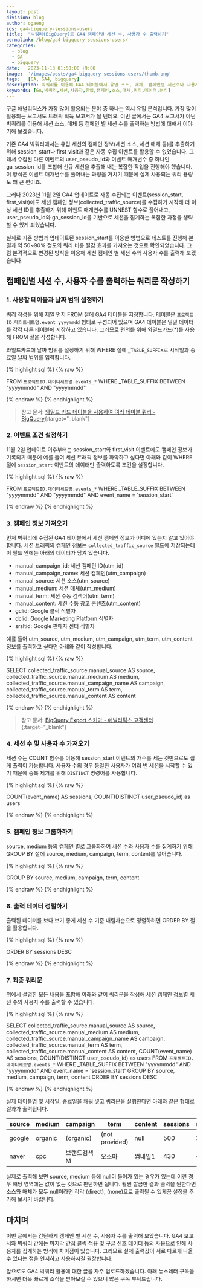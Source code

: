 ```yaml
---
layout: post
division: blog
author: ogaeng
ids: ga4-bigquery-sessions-users
title:  "빅쿼리(BigQuery)로 GA4 캠페인별 세션 수, 사용자 수 출력하기"
permalink: /blog/ga4-bigquery-sessions-users/
categories:
  - blog
  - GA
  - bigquery
date:   2023-11-13 01:50:00 +9:00
image:  '/images/posts/ga4-bigquery-sessions-users/thumb.png'
tags:   [GA, GA4, bigquery]
description: 빅쿼리를 이용해 GA4 테이블에서 유입 소스, 매체, 캠페인별 세션수와 사용자수를 출력해봅니다.
keywords: [GA,빅쿼리,세션,사용자,유입,캠페인,소스,매체,쿼리,데이터,분석]
---
```


구글 애널리틱스가 가장 많이 활용되는 분야 중 하나는 역시 유입 분석입니다. 가장 많이 활용되는 보고서도 트래픽 획득 보고서가 될 텐데요. 이번 글에서는 GA4 보고서가 아닌 빅쿼리를 이용해 세션 소스, 매체 등 캠페인 별 세션 수를 출력하는 방법에 대해서 이야기해 보겠습니다.

기존 GA4 빅쿼리에서는 유입 세션의 캠페인 정보(세션 소스, 세션 매체 등)를 추출하기 위해 session_start나 first_visit과 같은 자동 수집 이벤트를 활용할 수 없었습니다. 그래서 수집된 다른 이벤트의 user_pseudo_id와 이벤트 매개변수 중 하나인 ga_session_id를 조합해 신규 세션을 추출해 내는 복잡한 작업을 진행해야 했습니다. 이 방식은 이벤트 매개변수를 풀어내는 과정을 거치기 때문에 실제 사용되는 쿼리 용량도 꽤 큰 편이죠.

그러나 2023년 11월 2일 GA4 업데이트로 자동 수집되는 이벤트(session_start, first_visit)에도 세션 캠페인 정보(collected_traffic_source)를 수집하기 시작해 더 이상 세션 ID를 추출하기 위해 이벤트 매개변수를 UNNEST 함수로 풀어내고, user_pseudo_id와 ga_session_id를 기반으로 세션을 집계하는 복잡한 과정을 생략할 수 있게 되었습니다.

실제로 기존 방법과 업데이트된 session_start를 이용한 방법으로 테스트를 진행해 본 결과 약 50~90% 정도의 쿼리 비용 절감 효과를 가져오는 것으로 확인되었습니다. 그럼 본격적으로 변경된 방식을 이용해 세션 캠페인 별 세션 수와 사용자 수를 출력해 보겠습니다.

## 캠페인별 세션 수, 사용자 수를 출력하는 쿼리문 작성하기

### 1. 사용할 테이블과 날짜 범위 설정하기

쿼리 작성을 위해 제일 먼저 FROM 절에 GA4 테이블을 지정합니다. 테이블은 `프로젝트ID.데이트세트명.event_yyyymmdd` 형태로 구성되어 있으며 GA4 테이블은 일일 데이터를 각각 다른 테이블에 저장하고 있습니다. 그러므로 편의를 위해 와일드카드(*)를 사용해 FROM 절을 작성합니다.

와일드카드에 날짜 범위를 설정하기 위해 WHERE 절에 `_TABLE_SUFFIX`로 시작일과 종료일 날짜 범위를 입력합니다.

{% highlight sql %}
{% raw %}

FROM
  `프로젝트ID.데이터세트명.events_*`
WHERE
	_TABLE_SUFFIX BETWEEN "yyyymmdd" AND "yyyymmdd"

{% endraw %}
{% endhighlight %}

> 참고 문서: [와일드 카드 테이블을 사용하여 여러 테이블 쿼리 - BigQuery](https://cloud.google.com/bigquery/docs/querying-wildcard-tables?hl=ko){:target="_blank"}

### 2. 이벤트 조건 설정하기

11월 2일 업데이트 이후부터는 session_start와 first_visit 이벤트에도 캠페인 정보가 기록되기 때문에 예를 들어 세션 트래픽 정보를 파악하고 싶다면 아래와 같이 WHERE 절에 `session_start` 이벤트의 데이터만 출력하도록 조건을 설정합니다.

{% highlight sql %}
{% raw %}

FROM
  `프로젝트ID.데이터세트명.events_*`
WHERE
	_TABLE_SUFFIX BETWEEN "yyyymmdd" AND "yyyymmdd"
	AND event_name = 'session_start'

{% endraw %}
{% endhighlight %}

### 3. 캠페인 정보 가져오기

먼저 빅쿼리에 수집된 GA4 테이블에서 세션 캠페인 정보가 어디에 있는지 알고 있어야 합니다. 세션 트래픽의 캠페인 정보는 `collected_traffic_source` 필드에 저장되는데 이 필드 안에는 아래의 데이터가 담겨 있습니다.

- manual_campaign_id: 세션 캠페인 ID(utm_id)
- manual_campaign_name: 세션 캠페인(utm_campaign)
- manual_source: 세션 소스(utm_source)
- manual_medium: 세션 매체(utm_medium)
- manual_term: 세션 수동 검색어(utm_term)
- manual_content: 세션 수동 광고 콘텐츠(utm_content)
- gclid: Google 클릭 식별자
- dclid: Google Marketing Platform 식별자
- srsltid: Google 판매자 센터 식별자

예를 들어 utm_source, utm_medium, utm_campaign, utm_term, utm_content 정보를 출력하고 싶다면 아래와 같이 작성합니다.

{% highlight sql %}
{% raw %}

SELECT 
  collected_traffic_source.manual_source AS source,
  collected_traffic_source.manual_medium AS medium,
  collected_traffic_source.manual_campaign_name AS campaign,
  collected_traffic_source.manual_term AS term,
  collected_traffic_source.manual_content AS content

{% endraw %}
{% endhighlight %}

> 참고 문서: [BigQuery Export 스키마 - 애널리틱스 고객센터](https://support.google.com/analytics/answer/7029846){:target="_blank"}

### 4. 세션 수 및 사용자 수 가져오기

세션 수는 COUNT 함수를 이용해 session_start 이벤트의 개수를 세는 것만으로도 쉽게 출력이 가능합니다. 사용자 수의 경우 동일한 사용자가 여러 번 세션을 시작할 수 있기 때문에 중복 제거를 위해 `DISTINCT` 명령어를 사용합니다.

{% highlight sql %}
{% raw %}

COUNT(event_name) AS sessions,
COUNT(DISTINCT user_pseudo_id) as users

{% endraw %}
{% endhighlight %}

### 5. 캠페인 정보 그룹화하기

source, medium 등의 캠페인 별로 그룹화하여 세션 수와 사용자 수를 집계하기 위해 GROUP BY 절에 source, medium, campaign, term, content를 넣어줍니다.

{% highlight sql %}
{% raw %}

GROUP BY
  source, medium, campaign, term, content

{% endraw %}
{% endhighlight %}

### 6. 출력 데이터 정렬하기

출력된 데이터를 보다 보기 좋게 세션 수 기준 내림차순으로 정렬하려면 ORDER BY 절을 활용합니다.

{% highlight sql %}
{% raw %}

ORDER BY
	sessions DESC

{% endraw %}
{% endhighlight %}

### 7. 최종 쿼리문

위에서 설명한 모든 내용을 포함해 아래와 같이 쿼리문을 작성해 세션 캠페인 정보별 세션 수와 사용자 수를 출력할 수 있습니다.

{% highlight sql %}
{% raw %}

SELECT 
  collected_traffic_source.manual_source AS source,
  collected_traffic_source.manual_medium AS medium,
  collected_traffic_source.manual_campaign_name AS campaign,
  collected_traffic_source.manual_term AS term,
  collected_traffic_source.manual_content AS content,
  COUNT(event_name) AS sessions,
  COUNT(DISTINCT user_pseudo_id) as users
FROM
  `프로젝트ID.데이터세트명.events_*`
WHERE
	_TABLE_SUFFIX BETWEEN "yyyymmdd" AND "yyyymmdd"
  AND event_name = 'session_start'
GROUP BY
  source, medium, campaign, term, content
ORDER BY
	sessions DESC

{% endraw %}
{% endhighlight %}

실제 테이블명 및 시작일, 종료일을 채워 넣고 쿼리문을 실행한다면 아래와 같은 형태로 결과가 출력됩니다.

| source | medium | campaign | term | content | sessions | users |
| --- | --- | --- | --- | --- | --- | --- |
| google | organic | (organic) | (not provided) | null | 500 | 350 |
| naver | cpc | 브랜드검색M | 오소마 | 썸네일1 | 430 | 400 |

실제로 출력해 보면 source, medium 등에 null이 들어가 있는 경우가 있는데 이런 경우 해당 영역에는 값이 없는 것으로 판단하면 됩니다. 훨씬 깔끔한 결과 출력을 원한다면 소스와 매체가 모두 null이라면 각각 (direct), (none)으로 출력될 수 있게끔 설정을 추가해 보시기 바랍니다.

## 마치며

이번 글에서는 간단하게 캠페인 별 세션 수, 사용자 수를 출력해 보았습니다. GA4 보고서와 빅쿼리 간에는 마지막 간접 클릭 적용 및 구글 신호 데이터 등의 사용으로 인해 사용자를 집계하는 방식에 차이점이 있습니다. 그러므로 실제 출력값이 서로 다르게 나올 수 있다는 점을 인지하고 사용하시길 권장합니다.

앞으로도 GA4 빅쿼리 활용에 대한 글을 자주 업로드하겠습니다. 아래 뉴스레터 구독을 하시면 더욱 빠르게 소식을 받아보실 수 있으니 많은 구독 부탁드립니다.